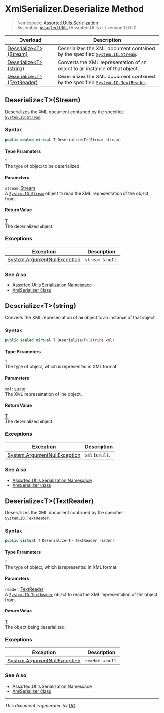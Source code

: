 ﻿# XmlSerializer.Deserialize Method

> Namespace: [Assorted.Utils.Serialization](index.md#assortedutilsserialization-namespace)\
> Assembly: [Assorted.Utils](index.md) (Assorted.Utils.dll) version 1.0.0.0

Overload | Description
--- | ---
[Deserialize\<T>(Stream)](Assorted.Utils.Serialization.XmlSerializer.Deserialize.md#deserializetstream) | Deserializes the XML document contained by the specified [`System.IO.Stream`](https://docs.microsoft.com/en-us/dotnet/api/system.io.stream).
[Deserialize\<T>(string)](Assorted.Utils.Serialization.XmlSerializer.Deserialize.md#deserializetstring) | Converts the XML representation of an object to an instance of that object.
[Deserialize\<T>(TextReader)](Assorted.Utils.Serialization.XmlSerializer.Deserialize.md#deserializettextreader) | Deserializes the XML document contained by the specified [`System.IO.TextReader`](https://docs.microsoft.com/en-us/dotnet/api/system.io.textreader).

## Deserialize\<T>(Stream)

Deserializes the XML document contained by the specified [`System.IO.Stream`](https://docs.microsoft.com/en-us/dotnet/api/system.io.stream).

### Syntax

```csharp
public sealed virtual T Deserialize<T>(Stream stream)
```

#### Type Parameters

`T`\
The type of object to be deserialized.

#### Parameters

`stream`: [Stream](https://docs.microsoft.com/en-us/dotnet/api/system.io.stream)\
A [`System.IO.Stream`](https://docs.microsoft.com/en-us/dotnet/api/system.io.stream) object to read the XML representation of the object from.

#### Return Value

[T](https://docs.microsoft.com/en-us/dotnet/api/t)\
The deserialized object.

### Exceptions

Exception | Description
--- | ---
[System.ArgumentNullException](https://docs.microsoft.com/en-us/dotnet/api/system.argumentnullexception) | `stream` is `null`.

### See Also

- [Assorted.Utils.Serialization Namespace](index.md#assortedutilsserialization-namespace)
- [XmlSerializer Class](Assorted.Utils.Serialization.XmlSerializer.md)

## Deserialize\<T>(string)

Converts the XML representation of an object to an instance of that object.

### Syntax

```csharp
public sealed virtual T Deserialize<T>(string xml)
```

#### Type Parameters

`T`\
The type of object, which is represented in XML format.

#### Parameters

`xml`: [string](https://docs.microsoft.com/en-us/dotnet/api/system.string)\
The XML representation of the object.

#### Return Value

[T](https://docs.microsoft.com/en-us/dotnet/api/t)\
The deserialized object.

### Exceptions

Exception | Description
--- | ---
[System.ArgumentNullException](https://docs.microsoft.com/en-us/dotnet/api/system.argumentnullexception) | `xml` is `null`.

### See Also

- [Assorted.Utils.Serialization Namespace](index.md#assortedutilsserialization-namespace)
- [XmlSerializer Class](Assorted.Utils.Serialization.XmlSerializer.md)

## Deserialize\<T>(TextReader)

Deserializes the XML document contained by the specified [`System.IO.TextReader`](https://docs.microsoft.com/en-us/dotnet/api/system.io.textreader).

### Syntax

```csharp
public virtual T Deserialize<T>(TextReader reader)
```

#### Type Parameters

`T`\
The type of object, which is represented in XML format.

#### Parameters

`reader`: [TextReader](https://docs.microsoft.com/en-us/dotnet/api/system.io.textreader)\
A [`System.IO.TextReader`](https://docs.microsoft.com/en-us/dotnet/api/system.io.textreader) object to read the XML representation of the object from.

#### Return Value

[T](https://docs.microsoft.com/en-us/dotnet/api/t)\
The object being deserialized.

### Exceptions

Exception | Description
--- | ---
[System.ArgumentNullException](https://docs.microsoft.com/en-us/dotnet/api/system.argumentnullexception) | `reader` is `null`.

### See Also

- [Assorted.Utils.Serialization Namespace](index.md#assortedutilsserialization-namespace)
- [XmlSerializer Class](Assorted.Utils.Serialization.XmlSerializer.md)

---

_This document is generated by [DG](https://github.com/Khojasteh/dg)._
